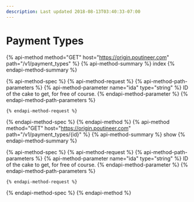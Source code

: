 ```yaml
---
description: Last updated 2018-08-13T03:40:33-07:00
---
```


# Payment Types

{% api-method method="GET" host="https://origin.poutineer.com" path="/v1/payment_types" %}
  {% api-method-summary %}
    index
  {% endapi-method-summary %}

  {% api-method-spec %}
    {% api-method-request %}
      {% api-method-path-parameters %}
        {% api-method-parameter name="ida" type="string" %}
          ID of the cake to get, for free of course.
        {% endapi-method-parameter %}
      {% endapi-method-path-parameters %}

    {% endapi-method-request %}
  {% endapi-method-spec %}
{% endapi-method %}
{% api-method method="GET" host="https://origin.poutineer.com" path="/v1/payment_types/{id}" %}
  {% api-method-summary %}
    show
  {% endapi-method-summary %}

  {% api-method-spec %}
    {% api-method-request %}
      {% api-method-path-parameters %}
        {% api-method-parameter name="ida" type="string" %}
          ID of the cake to get, for free of course.
        {% endapi-method-parameter %}
      {% endapi-method-path-parameters %}

    {% endapi-method-request %}
  {% endapi-method-spec %}
{% endapi-method %}
